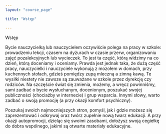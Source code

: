 ```yaml
---
layout: "course_page"

title: "Wstęp"

---
```


<div class="text-center screen-title">
Wstęp
</div>

<div class="screen-content">
  <p>
 Bycie nauczycielką lub nauczycielem oczywiście polega na pracy w szkole: prowadzeniu lekcji, czasem na dyżurach w czasie przerw, organizowaniu zajęć pozalekcyjnych lub wycieczek. To jest ta część, którą widzimy na co dzień, którą doceniamy i oceniamy. Prawda jest jednak taka, że dużą część pracy, nauczycielki i nauczyciele wykonują z mozołem w domach, przy kuchennych stołach, gdzieś pomiędzy zupą mleczną a zimną kawą. Te wysiłki niestety nie zawsze są zauważane w szkole przez dyrekcję czy rodziców. Na szczęście świat się zmienia, możemy, a wręcz powinniśmy, sami zadbać o bycie wysłuchanym, docenionym, poszukać swojej publiczności (chociażby w internecie) i grup wsparcia. Innymi słowy, warto zadbać o swoją promocję (a przy okazji komfort psychiczny). </p>
  <p>Poszukaj swoich najmocniejszych stron, pomyśl, jak i gdzie możesz się zaprezentować i odkrywaj oraz twórz zupełnie nową twarz edukacji. A przy okazji autopromocji, dzieląc się swoimi zasobami, dołożysz swoją cegiełkę do dobra wspólnego, jakimi są otwarte materiały edukacyjne.</p>
</div>
